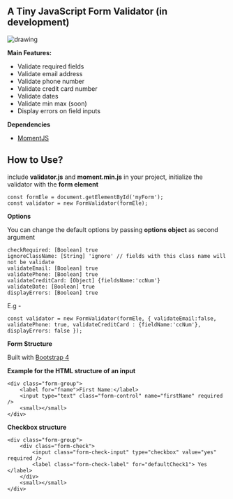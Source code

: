 **A Tiny JavaScript Form Validator (in development)**
---
<img src="https://i.ibb.co/R3djrnx/tinyFV.png"  alt="drawing"/>


**Main Features:**
 - Validate required fields
 - Validate email address
 - Validate phone number
 - Validate credit card number
 - Validate dates
 - Validate min max (soon)
 - Display errors on field inputs

 **Dependencies**
 - [MomentJS](https://momentjs.com/)

**How to Use?**
--

include **validator.js** and **moment.min.js** in your project,
initialize the validator with the **form element**

    const formEle = document.getElementById('myForm');
    const validator = new FormValidator(formEle);

**Options**

You can change the default options by passing **options object** as second argument

    checkRequired: [Boolean] true
	ignoreClassName: [String] 'ignore' // fields with this class name will not be validate
    validateEmail: [Boolean] true
    validatePhone: [Boolean] true
    validateCreditCard: [Object] {fieldsName:'ccNum'}
    validateDate: [Boolean] true
    displayErrors: [Boolean] true

E.g -

`const validator = new FormValidator(formEle, {
validateEmail:false,
validatePhone: true,
validateCreditCard : {fieldName:'ccNum'},
displayErrors: false
});`

**Form Structure**

Built with [Bootstrap 4](https://getbootstrap.com/)

**Example for the HTML structure of an input**

    <div class="form-group">
	    <label for="fname">First Name:</label>
	    <input type="text" class="form-control" name="firstName" required />
	    <small></small>
    </div>

   **Checkbox structure**

    <div class="form-group">
	    <div class="form-check">
		    <input class="form-check-input" type="checkbox" value="yes" required />
		    <label class="form-check-label" for="defaultCheck1"> Yes </label>
	    </div>
	    <small></small>
    </div>


